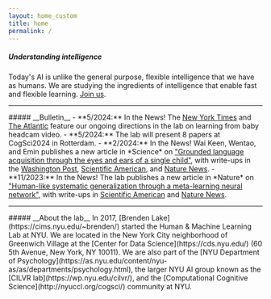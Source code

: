 ```yaml
---
layout: home_custom
title: home
permalink: /
---
```


##### __Understanding intelligence__
Today's AI is unlike the general purpose, flexible intelligence that we have as humans. We are studying the ingredients of intelligence that enable fast and flexible learning. [Join us](/apply/).

<hr class='invis'>
##### __Bulletin__
- **5/2024:** In the News! The <a href="">New York Times</a> and <a href="https://www.theatlantic.com/science/archive/2024/04/toddlers-ai-language-learning/677977/">The Atlantic</a> feature our ongoing directions in the lab on learning from baby headcam video.
- **5/2024:** The lab will present 8 papers at CogSci2024 in Rotterdam.
- **2/2024:** In the News! Wai Keen, Wentao, and Emin publishes a new article in *Science* on <a href="https://www.science.org/doi/10.1126/science.adi1374">"Grounded language acquisition through the eyes and ears of a single child"</a>, with write-ups in the <a href="https://www.washingtonpost.com/science/2024/02/02/how-humans-learn-language-ai-child/">Washington Post</a>,
<a href="https://www.scientificamerican.com/article/a-camera-wearing-baby-taught-an-ai-to-learn-words/">Scientific American</a>,
and <a href="https://www.nature.com/articles/d41586-024-00288-1">Nature News</a>.
- **11/2023:** In the News! The lab publishes a new article in *Nature* on <a href="https://www.nature.com/articles/s41586-023-06668-3.pdf">"Human-like systematic generalization through a meta-learning neural network"</a>, with write-ups in <a href="https://www.scientificamerican.com/article/new-training-method-helps-ai-generalize-like-people-do/">Scientific American</a> and
<a href="https://www.nature.com/articles/d41586-023-03272-3">Nature News</a>.

<hr class='invis'>
##### __About the lab__
In 2017, [Brenden Lake](https://cims.nyu.edu/~brenden/) started the Human & Machine Learning Lab at NYU. We are located in the New York City neighborhood of Greenwich Village at the [Center for Data Science](https://cds.nyu.edu/) (60 5th Avenue, New York, NY 10011). We are also part of the [NYU Department of Psychology](https://as.nyu.edu/content/nyu-as/as/departments/psychology.html), the larger NYU AI group known as the [CILVR lab](https://wp.nyu.edu/cilvr/), and the [Computational Cognitive Science](http://nyuccl.org/cogsci/) community at NYU.